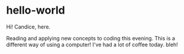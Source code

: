 # hello-world

Hi! Candice, here.

Reading and applying new concepts to coding this evening. This is a different way of using a computer! I've had a lot of coffee today. bleh!
